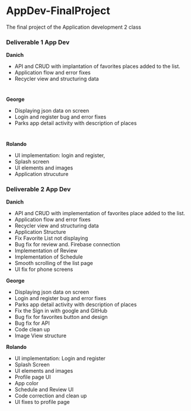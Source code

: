 # AppDev-FinalProject
The final project of the Application development 2 class 
### Deliverable 1 App Dev
**Danich**
-	API and CRUD with implantation of favorites places added to the list.
-	Application flow and error fixes
-	Recycler view and structuring data
#
**George** 
-	Displaying json data on screen 
-	Login and register bug and error fixes 
-	Parks app detail activity with description of places 
#
**Rolando**
-	UI implementation: login and register, 
-	Splash screen 
-	UI elements and images
-	Application strucuture

### Deliverable 2 App Dev
**Danich**
- API and CRUD with implementation of favorites place added to the list.
- Application flow and error fixes
- Recycler view and structuring data
- Application Structure
- Fix Favorite List not displaying
- Bug fix for review and. Firebase connection
- Implementation of Review
- Implementation of Schedule
- Smooth scrolling of the list page
- UI fix for phone screens

**George** 
- Displaying json data on screen
- Login and register bug and error fixes
- Parks app detail activity with description of places
- Fix the Sign in with google and GitHub
- Bug fix for favorites button and design
- Bug fix for API
- Code clean up
- Image View structure

**Rolando**
- UI implementation: Login and register
- Splash Screen
- UI elements and images
- Profile page UI
- App color
- Schedule and Review UI
- Code correction and clean up
- UI fixes to profile page




